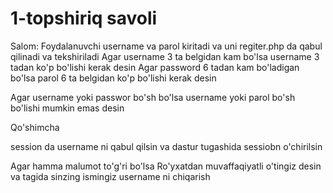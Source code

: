# 1-topshiriq savoli


Salom: Foydalanuvchi username va parol kiritadi va uni regiter.php da qabul qilinadi va tekshiriladi
Agar username 3 ta belgidan kam bo'lsa username 3 tadan ko'p bo'lishi kerak desin
Agar password 6 tadan kam bo'ladigan bo'lsa parol 6 ta belgidan ko'p bo'lishi kerak desin 

Agar username yoki passwor bo'sh bo'lsa username yoki parol bo'sh bo'lishi mumkin emas desin 

Qo'shimcha 

session da username ni qabul qilsin va dastur tugashida sessiobn o'chirilsin

Agar hamma malumot to'g'ri bo'lsa Ro'yxatdan muvaffaqiyatli o'tingiz desin va tagida sinzing ismingiz username ni chiqarish